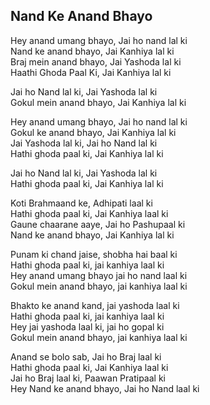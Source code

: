 ## Nand Ke Anand Bhayo

Hey anand umang bhayo, Jai ho nand lal ki  
Nand ke anand bhayo, Jai Kanhiya lal ki  
Braj mein anand bhayo, Jai Yashoda lal ki  
Haathi Ghoda Paal Ki, Jai Kanhiya lal ki

Jai ho Nand lal ki, Jai Yashoda lal ki  
Gokul mein anand bhayo, Jai Kanhiya lal ki

Hey anand umang bhayo, Jai ho nand lal ki  
Gokul ke anand bhayo, Jai Kanhiya lal ki  
Jai Yashoda lal ki, Jai ho Nand lal ki  
Hathi ghoda paal ki, Jai Kanhiya lal ki

Jai ho Nand lal ki, Jai Yashoda lal ki  
Hathi ghoda paal ki, Jai Kanhiya lal ki

Koti Brahmaand ke, Adhipati laal ki  
Hathi ghoda paal ki, Jai Kanhiya laal ki  
Gaune chaarane aaye, Jai ho Pashupaal ki  
Nand ke anand bhayo, Jai Kanhiya lal ki

Punam ki chand jaise, shobha hai baal ki  
Hathi ghoda paal ki, jai kanhiya laal ki  
Hey anand umang bhayo jai ho nand laal ki  
Gokul mein anand bhayo, jai kanhiya laal ki

Bhakto ke anand kand, jai yashoda laal ki  
Hathi ghoda paal ki, jai kanhiya laal ki  
Hey jai yashoda laal ki, jai ho gopal ki  
Gokul mein anand bhayo, jai kanhiya laal ki

Anand se bolo sab, Jai ho Braj laal ki  
Hathi ghoda paal ki, Jai Kanhiya laal ki  
Jai ho Braj laal ki, Paawan Pratipaal ki  
Hey Nand ke anand bhayo, Jai ho Nand laal ki

